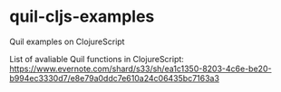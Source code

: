 quil-cljs-examples
==================

Quil examples on ClojureScript


List of avaliable Quil functions in ClojureScript: https://www.evernote.com/shard/s33/sh/ea1c1350-8203-4c6e-be20-b994ec3330d7/e8e79a0ddc7e610a24c06435bc7163a3
